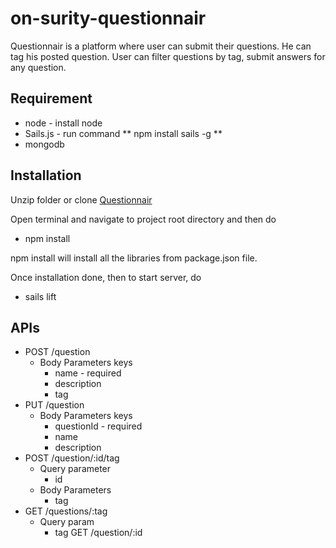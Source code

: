# on-surity-questionnair

Questionnair is a platform where user can submit their questions. He can tag his posted question. User can filter questions by tag, submit answers for any question.

## Requirement
+ node - install node 
+ Sails.js - run command ** npm install sails -g **
+ mongodb

## Installation

Unzip folder or clone [Questionnair](https://github.com/shushmit-yadav/Questionnair.git)

Open terminal and navigate to project root directory and then do

+ npm install

npm install will install all the libraries from package.json file.

Once installation done, then to start server, do
+ sails lift

## APIs
+ POST /question
    + Body Parameters keys
        + name - required
        + description
        + tag
+ PUT /question
     + Body Parameters keys
        + questionId - required
        + name 
        + description
+ POST /question/:id/tag
     + Query parameter
        + id
     + Body Parameters
        + tag
+ GET /questions/:tag
     + Query param
        + tag
GET /question/:id
